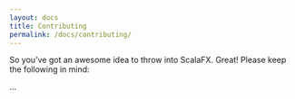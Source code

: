 ```yaml
---
layout: docs
title: Contributing
permalink: /docs/contributing/
---
```


So you've got an awesome idea to throw into ScalaFX. Great! Please keep the
following in mind:

...

